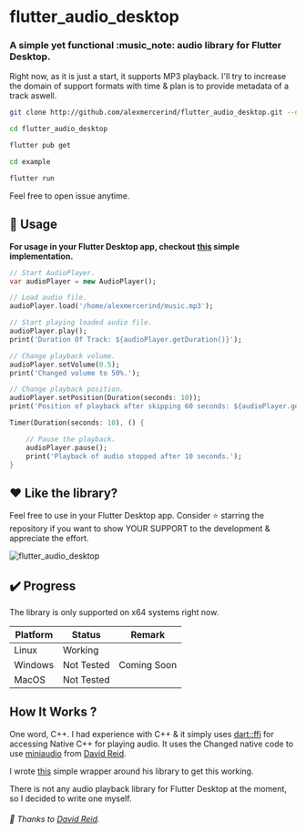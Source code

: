 # flutter_audio_desktop

### A simple yet functional :music_note: audio library for Flutter Desktop.

Right now, as it is just a start, it supports MP3 playback. I'll try to increase the domain of support formats with time & plan is to provide metadata of a track aswell.


```bash
git clone http://github.com/alexmercerind/flutter_audio_desktop.git --depth=1

cd flutter_audio_desktop

flutter pub get

cd example

flutter run
```

Feel free to open issue anytime.


## :triangular_ruler: Usage

**For usage in your Flutter Desktop app, checkout [this](https://github.com/alexmercerind/flutter_audio_desktop/blob/master/lib/src/main.dart) simple implementation.**

```dart
// Start AudioPlayer.
var audioPlayer = new AudioPlayer();

// Load audio file.
audioPlayer.load('/home/alexmercerind/music.mp3');

// Start playing loaded audio file.
audioPlayer.play();
print('Duration Of Track: ${audioPlayer.getDuration()}');

// Change playback volume.
audioPlayer.setVolume(0.5);
print('Changed volume to 50%.');

// Change playback position.
audioPlayer.setPosition(Duration(seconds: 10));
print('Position of playback after skipping 60 seconds: ${audioPlayer.getPosition()}');

Timer(Duration(seconds: 10), () {

    // Pause the playback.
    audioPlayer.pause();
    print('Playback of audio stopped after 10 seconds.');
}
```


## :heart: Like the library?

Feel free to use in your Flutter Desktop app. Consider :star: starring the repository if you want to show YOUR SUPPORT to the development & appreciate the effort.

![flutter_audio_desktop](https://github.com/alexmercerind/flutter_audio_desktop/blob/master/screenshot.png)

## :heavy_check_mark: Progress

The library is only supported on x64 systems right now.

|Platform|Status    |Remark     |
|--------|----------|-----------|
|Linux   |Working   |           |
|Windows |Not Tested|Coming Soon|
|MacOS   |Not Tested|           |

## How It Works ?

One word, C++. I had experience with C++ & it simply uses [dart::ffi](https://dart.dev/guides/libraries/c-interop) for accessing Native C++ for playing audio. It uses the Changed native code to use [miniaudio](https://github.com/mackron/miniaudio) from [David Reid](https://github.com/mackron). 

I wrote [this](https://github.com/alexmercerind/flutter_audio_desktop/blob/master/lib/src/AudioPlayer.hpp) simple wrapper around his library to get this working.

There is not any audio playback library for Flutter Desktop at the moment, so I decided to write one myself.

###### :love_letter: Thanks to [David Reid](https://github.com/mackron).
